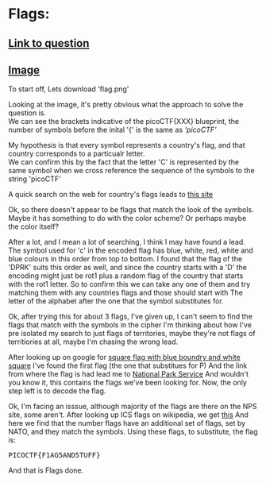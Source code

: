 # Flags:
## [Link to question](https://play.picoctf.org/practice/challenge/31?page=1&search=Flags)
## [Image](https://jupiter.challenges.picoctf.org/static/fbeb5f9040d62b18878d199cdda2d253/flag.png)

To start off, Lets download 'flag.png'<br>

Looking at the image, it's pretty obvious what the approach to solve the question is.<br>
We can see the brackets indicative of the picoCTF{XXX} blueprint, the number of symbols before the inital '{' is the same as *'picoCTF'*<br>

My hypothesis is that every symbol represents a country's flag, and that country corresponds to a particualr letter.<br>
We can confirm this by the fact that the letter 'C' is represented by the same symbol when we cross reference the sequence of the symbols to the string 'picoCTF'<br>

A quick search on the web for country's flags leads to [this site](https://www.worldometers.info/geography/flags-of-the-world/)

Ok, so there doesn't appear to be flags that match the look of the symbols. Maybe it has something to do with the color scheme? Or perhaps maybe the color itself?

After a lot, and I mean a lot of searching, I think I may have found a lead.
The symbol used for 'c' in the encoded flag has blue, white, red, white and blue colours in this order from top to bottom.
I found that the flag of the 'DPRK' suits this order as well, and since the country starts with a 'D' the encoding might just be rot1 plus a random flag of the country that starts with the rot1 letter.
So to confirm this we can take any one of them and try matching them with any countries flags and those should start with The letter of the alphabet after the one that the symbol substitutes for.

Ok, after trying this for about 3 flags, I've given up, I can't seem to find the flags that match with the symbols in the cipher
I'm thinking about how I've pre isolated my search to just flags of territories, maybe they're not flags of territiories at all, maybe I'm chasing the wrong lead.

After looking up on google for [square flag with blue boundry and white square](https://www.google.com/search?q=square+flag+with+blue+boundry+and+white+square&sca_esv=f87e2b13d9f53375&sxsrf=ADLYWIKj481DwDXFKuGqZ_2oV4OR8m4lCg:1718000123039&ei=-5lmZvCGAsCo4-EPwaWV-Ac&ved=0ahUKEwiw8LqYsdCGAxVA1DgGHcFSBX8Q4dUDCBA&uact=5&oq=square+flag+with+blue+boundry+and+white+square&gs_lp=Egxnd3Mtd2l6LXNlcnAiLnNxdWFyZSBmbGFnIHdpdGggYmx1ZSBib3VuZHJ5IGFuZCB3aGl0ZSBzcXVhcmUyChAhGKABGMMEGAoyChAhGKABGMMEGApI7BNQuwlYuxJwAXgBkAEAmAHqAqABwQ2qAQUyLTQuMrgBA8gBAPgBAZgCAqAC-QHCAgoQABiwAxjWBBhHmAMA4gMFEgExIECIBgGQBgiSBwUxLjAuMaAHriI&sclient=gws-wiz-serp#vhid=fwv0X92y9tOhNM&vssid=l)
I've found the first flag (the one that substitues for P)
And the link from where the flag is had lead me to [National Park Service](https://www.nps.gov/media/photo/gallery-item.htm?id=f6e69e77-5091-4023-8d1b-932bd5bcf89e&gid=791FF38A-DF86-4963-932F-EE7641143F49)
And wouldn't you know it, this contains the flags we've been looking for.
Now, the only step left is to decode the flag.

Ok, I'm facing an isssue, although majority of the flags are there on the NPS site, some aren't.
After looking up ICS flags on wikipedia, we get [this](https://en.wikipedia.org/wiki/International_maritime_signal_flags)
And here we find that the number flags have an additional set of flags, set by NATO, and they match the symbols.
Using these flags, to substitute, the flag is:
<pre>
PICOCTF{F1AG5AND5TUFF}
</pre>
And that is Flags done.
